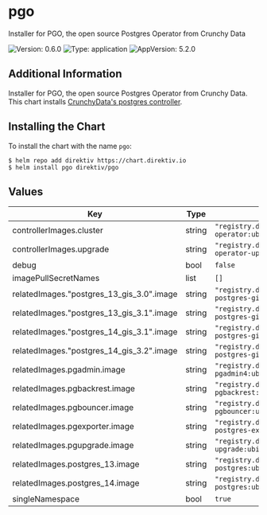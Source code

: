 # pgo

Installer for PGO, the open source Postgres Operator from Crunchy Data

![Version: 0.6.0](https://img.shields.io/badge/Version-0.6.0-informational?style=flat-square) ![Type: application](https://img.shields.io/badge/Type-application-informational?style=flat-square) ![AppVersion: 5.2.0](https://img.shields.io/badge/AppVersion-5.2.0-informational?style=flat-square)

## Additional Information

Installer for PGO, the open source Postgres Operator from Crunchy Data.
This chart installs <a href="https://www.crunchydata.com/">CrunchyData's postgres controller</a>.

## Installing the Chart

To install the chart with the name `pgo`:

```console
$ helm repo add direktiv https://chart.direktiv.io
$ helm install pgo direktiv/pgo
```

## Values

| Key | Type | Default | Description |
|-----|------|---------|-------------|
| controllerImages.cluster | string | `"registry.developers.crunchydata.com/crunchydata/postgres-operator:ubi8-5.2.0-0"` |  |
| controllerImages.upgrade | string | `"registry.developers.crunchydata.com/crunchydata/postgres-operator-upgrade:ubi8-5.2.0-0"` |  |
| debug | bool | `false` |  |
| imagePullSecretNames | list | `[]` |  |
| relatedImages."postgres_13_gis_3.0".image | string | `"registry.developers.crunchydata.com/crunchydata/crunchy-postgres-gis:ubi8-13.8-3.0-1"` |  |
| relatedImages."postgres_13_gis_3.1".image | string | `"registry.developers.crunchydata.com/crunchydata/crunchy-postgres-gis:ubi8-13.8-3.1-1"` |  |
| relatedImages."postgres_14_gis_3.1".image | string | `"registry.developers.crunchydata.com/crunchydata/crunchy-postgres-gis:ubi8-14.5-3.1-1"` |  |
| relatedImages."postgres_14_gis_3.2".image | string | `"registry.developers.crunchydata.com/crunchydata/crunchy-postgres-gis:ubi8-14.5-3.2-1"` |  |
| relatedImages.pgadmin.image | string | `"registry.developers.crunchydata.com/crunchydata/crunchy-pgadmin4:ubi8-4.30-4"` |  |
| relatedImages.pgbackrest.image | string | `"registry.developers.crunchydata.com/crunchydata/crunchy-pgbackrest:ubi8-2.40-1"` |  |
| relatedImages.pgbouncer.image | string | `"registry.developers.crunchydata.com/crunchydata/crunchy-pgbouncer:ubi8-1.17-1"` |  |
| relatedImages.pgexporter.image | string | `"registry.developers.crunchydata.com/crunchydata/crunchy-postgres-exporter:ubi8-5.2.0-0"` |  |
| relatedImages.pgupgrade.image | string | `"registry.developers.crunchydata.com/crunchydata/crunchy-upgrade:ubi8-5.2.0-0"` |  |
| relatedImages.postgres_13.image | string | `"registry.developers.crunchydata.com/crunchydata/crunchy-postgres:ubi8-13.8-1"` |  |
| relatedImages.postgres_14.image | string | `"registry.developers.crunchydata.com/crunchydata/crunchy-postgres:ubi8-14.5-1"` |  |
| singleNamespace | bool | `true` |  |

